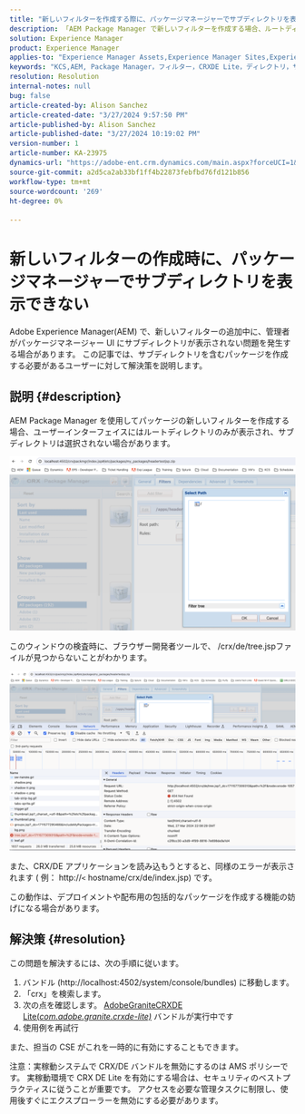 ```yaml
---
title: "新しいフィルターを作成する際に、パッケージマネージャーでサブディレクトリを表示できません"
description: 「AEM Package Manager で新しいフィルターを作成する場合、ルートディレクトリのみが表示され、サブディレクトリは表示されません。」
solution: Experience Manager
product: Experience Manager
applies-to: "Experience Manager Assets,Experience Manager Sites,Experience Manager 6.5,Experience Manager"
keywords: "KCS,AEM, Package Manager，フィルター，CRXDE Lite，ディレクトリ，サブディレクトリ， UI，パッケージビルダー"
resolution: Resolution
internal-notes: null
bug: false
article-created-by: Alison Sanchez
article-created-date: "3/27/2024 9:57:50 PM"
article-published-by: Alison Sanchez
article-published-date: "3/27/2024 10:19:02 PM"
version-number: 1
article-number: KA-23975
dynamics-url: "https://adobe-ent.crm.dynamics.com/main.aspx?forceUCI=1&pagetype=entityrecord&etn=knowledgearticle&id=3b47fa08-85ec-ee11-a203-6045bd03c412"
source-git-commit: a2d5ca2ab33bf1ff4b22873febfbd76fd121b856
workflow-type: tm+mt
source-wordcount: '269'
ht-degree: 0%

---
```


# 新しいフィルターの作成時に、パッケージマネージャーでサブディレクトリを表示できない


Adobe Experience Manager(AEM) で、新しいフィルターの追加中に、管理者がパッケージマネージャー UI にサブディレクトリが表示されない問題を発生する場合があります。 この記事では、サブディレクトリを含むパッケージを作成する必要があるユーザーに対して解決策を説明します。

## 説明 {#description}


AEM Package Manager を使用してパッケージの新しいフィルターを作成する場合、ユーザーインターフェイスにはルートディレクトリのみが表示され、サブディレクトリは選択されない場合があります。

![](assets/___bce0bedb-87ec-ee11-a203-6045bd03c412___.png)

このウィンドウの検査時に、ブラウザー開発者ツールで、 /crx/de/tree.jspファイルが見つからないことがわかります。

![](assets/___e0e0bedb-87ec-ee11-a203-6045bd03c412___.png)

また、CRX/DE アプリケーションを読み込もうとすると、同様のエラーが表示されます ( 例： http://`<` hostname/crx/de/index.jsp) です。

この動作は、デプロイメントや配布用の包括的なパッケージを作成する機能の妨げになる場合があります。


## 解決策 {#resolution}


この問題を解決するには、次の手順に従います。

1. バンドル (http://localhost:4502/system/console/bundles) に移動します。
2. 「crx」を検索します。
3. 次の点を確認します。 [AdobeGraniteCRXDE Lite(*com.adobe.granite.crxde-lite)*](http://localhost:4502/system/console/bundles/241) バンドルが実行中です
4. 使用例を再試行


また、担当の CSE がこれを一時的に有効にすることもできます。

注意：実稼動システムで CRX/DE バンドルを無効にするのは AMS ポリシーです。 実稼動環境で CRX DE Lite を有効にする場合は、セキュリティのベストプラクティスに従うことが重要です。 アクセスを必要な管理タスクに制限し、使用後すぐにエクスプローラーを無効にする必要があります。
